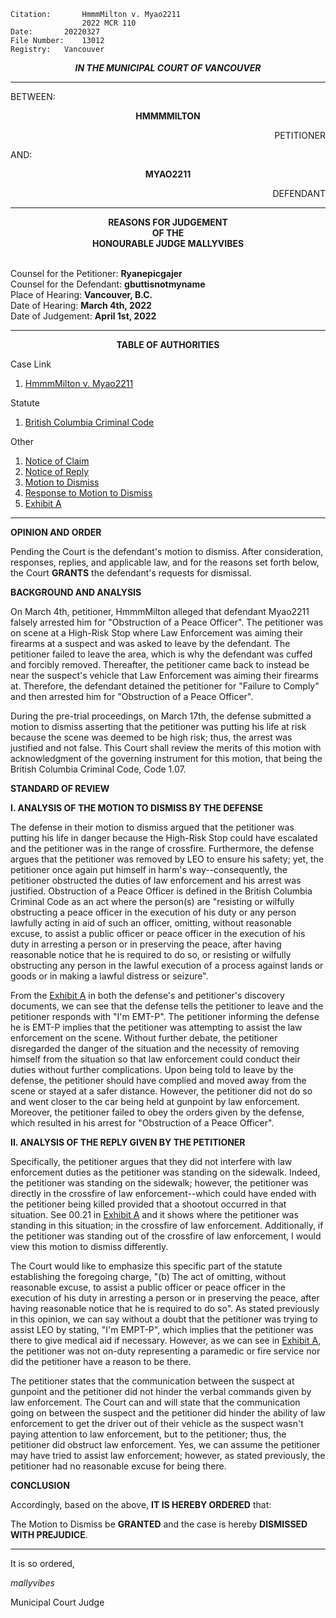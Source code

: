 	Citation:       HmmmMilton v. Myao2211
                	2022 MCR 110
	Date:		20220327
	File Number:	13012
	Registry:	Vancouver

<p align="center"><b><i>
				IN THE MUNICIPAL COURT OF VANCOUVER
</b></i>

---

BETWEEN:
<p align="center"><b>		HMMMMILTON			</b>
<p align="right">		PETITIONER
<p>				AND:
<p align="center"><b>		MYAO2211			</b>
<p align="right">		DEFENDANT

---
	
<p align="center"><b>		
				REASONS FOR JUDGEMENT
<br>				OF THE
<br>				HONOURABLE JUDGE MALLYVIBES

</b>

<br>				Counsel for the Petitioner: **Ryanepicgajer**
<br>				Counsel for the Defendant: **gbuttisnotmyname**
<br>				Place of Hearing: **Vancouver, B.C.**
<br>				Date of Hearing: **March 4th, 2022**
<br>				Date of Judgement: **April 1st, 2022**


---
	
<p align="center"><b>		TABLE OF AUTHORITIES			</b>
	
Case Link
1. [HmmmMilton v. Myao2211](https://trello.com/c/ocox4Ynr/211-hmmmmilton-v-myao2211-2022-mcr-110) 
	
Statute
1. [British Columbia Criminal Code](https://docs.google.com/spreadsheets/d/1GyejvWq_AyLKV-4lcKF_5cMlBfANOyoDqts4m93ri9I/edit?usp=sharing)
	
Other 
1. [Notice of Claim](https://drive.google.com/file/d/1ESq4NoU5H49CiLswTuGmhvtWZm_ZNh1E/view?usp=sharing)
2. [Notice of Reply](https://drive.google.com/file/d/19XbEZPthI14-XPysty6ryMPRjL7AEhWu/view?usp=sharing) 
3. [Motion to Dismiss](https://drive.google.com/file/d/1RbzeIX-DzEFfnfKmDZVbpSc0dEQhgbJP/view?usp=sharing) 
4. [Response to Motion to Dismiss](https://drive.google.com/file/d/15m-zSFTm8xPl2l26md_zz8MBYG82BoiX/view?usp=drivesdk) 
5. [Exhibit A](https://medal.tv/games/roblox/clips/cAEMI7L06G4b4/eX9XiPpLomYc?invite=cr-MSwxb0osNDIzOTM4MjEs)
	
--- 
	
**OPINION AND ORDER**
	
Pending the Court is the defendant's motion to dismiss. After consideration, responses, replies, and applicable law, and for the reasons set forth below, the Court **GRANTS** the defendant's requests for dismissal.

**BACKGROUND AND ANALYSIS**

On March 4th, petitioner, HmmmMilton alleged that defendant Myao2211 falsely arrested him for "Obstruction of a Peace Officer". The petitioner was on scene at a High-Risk Stop where Law Enforcement was aiming their firearms at a suspect and was asked to leave by the defendant. The petitioner failed to leave the area, which is why the defendant was cuffed and forcibly removed. Thereafter, the petitioner came back to instead be near the suspect's vehicle that Law Enforcement was aiming their firearms at. Therefore, the defendant detained the petitioner for "Failure to Comply" and then arrested him for "Obstruction of a Peace Officer". 
	
During the pre-trial proceedings, on March 17th, the defense submitted a motion to dismiss asserting that the petitioner was putting his life at risk because the scene was deemed to be high risk; thus, the arrest was justified and not false. This Court shall review the merits of this motion with acknowledgment of the governing instrument for this motion, that being the British Columbia Criminal Code, Code 1.07.
	
**STANDARD OF REVIEW**
	
**I. ANALYSIS OF THE MOTION TO DISMISS BY THE DEFENSE**

The defense in their motion to dismiss argued that the petitioner was putting his life in danger because the High-Risk Stop could have escalated and the petitioner was in the range of crossfire. Furthermore, the defense argues that the petitioner was removed by LEO to ensure his safety; yet, the petitioner once again put himself in harm's way--consequently, the petitioner obstructed the duties of law enforcement and his arrest was justified. Obstruction of a Peace Officer is defined in the British Columbia Criminal Code as an act where the person(s) are "resisting or wilfully obstructing a peace officer in the execution of his duty or any person lawfully acting in aid of such an officer, omitting, without reasonable excuse, to assist a public officer or peace officer in the execution of his duty in arresting a person or in preserving the peace, after having reasonable notice that he is required to do so, or resisting or wilfully obstructing any person in the lawful execution of a process against lands or goods or in making a lawful distress or seizure". 
	
From the [Exhibit A](https://medal.tv/games/roblox/clips/cAEMI7L06G4b4/eX9XiPpLomYc?invite=cr-MSwxb0osNDIzOTM4MjEs) in both the defense's and petitioner's discovery documents, we can see that the defense tells the petitioner to leave and the petitioner responds with "I'm EMT-P". The petitioner informing the defense he is EMT-P implies that the petitioner was attempting to assist the law enforcement on the scene. Without further debate, the petitioner disregarded the danger of the situation and the necessity of removing himself from the situation so that law enforcement could conduct their duties without further complications. Upon being told to leave by the defense, the petitioner should have complied and moved away from the scene or stayed at a safer distance. However, the petitioner did not do so and went closer to the car being held at gunpoint by law enforcement. Moreover, the petitioner failed to obey the orders given by the defense, which resulted in his arrest for "Obstruction of a Peace Officer". 
	
**II. ANALYSIS OF THE REPLY GIVEN BY THE PETITIONER**
	
Specifically, the petitioner argues that they did not interfere with law enforcement duties as the petitioner was standing on the sidewalk. Indeed, the petitioner was standing on the sidewalk; however, the petitioner was directly in the crossfire of law enforcement--which could have ended with the petitioner being killed provided that a shootout occurred in that situation. See 00.21 in [Exhibit A](https://medal.tv/games/roblox/clips/cAEMI7L06G4b4/eX9XiPpLomYc?invite=cr-MSwxb0osNDIzOTM4MjEs) and it shows where the petitioner was standing in this situation; in the crossfire of law enforcement. Additionally, if the petitioner was standing out of the crossfire of law enforcement, I would view this motion to dismiss differently. 
	
The Court would like to emphasize this specific part of the statute establishing the foregoing charge, "(b) The act of omitting, without reasonable excuse, to assist a public officer or peace officer in the execution of his duty in arresting a person or in preserving the peace, after having reasonable notice that he is required to do so". As stated previously in this opinion, we can say without a doubt that the petitioner was trying to assist LEO by stating, "I'm EMPT-P", which implies that the petitioner was there to give medical aid if necessary. However, as we can see in [Exhibit A](https://medal.tv/games/roblox/clips/cAEMI7L06G4b4/eX9XiPpLomYc?invite=cr-MSwxb0osNDIzOTM4MjEs), the petitioner was not on-duty representing a paramedic or fire service nor did the petitioner have a reason to be there. 
	
The petitioner states that the communication between the suspect at gunpoint and the petitioner did not hinder the verbal commands given by law enforcement. The Court can and will state that the communication going on between the suspect and the petitioner did hinder the ability of law enforcement to get the driver out of their vehicle as the suspect wasn't paying attention to law enforcement, but to the petitioner; thus, the petitioner did obstruct law enforcement. Yes, we can assume the petitioner may have tried to assist law enforcement; however, as stated previously, the petitioner had no reasonable excuse for being there.

**CONCLUSION**

Accordingly, based on the above, **IT IS HEREBY ORDERED** that:
	
The Motion to Dismiss be **GRANTED** and the case is hereby **DISMISSED WITH PREJUDICE**.
	
---
	
It is so ordered,

*mallyvibes*
	
Municipal Court Judge
